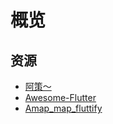 # 概览

## 资源

- [阿策～ ](https://yq.aliyun.com/users/2qfggvaujt7ks?spm=a2c4e.11153940.0.0.37c97bb9BYgJqm)
- [Awesome-Flutter](https://github.com/xitu/awesome-flutter)
- [Amap_map_fluttify](https://github.com/fluttify-project/amap_map_fluttify)

